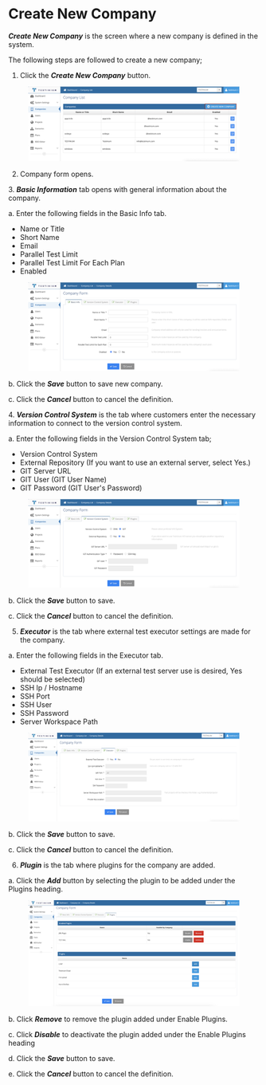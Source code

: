 # Create New Company

_**Create New Company**_ is the screen where a new company is defined in the system.

The following steps are followed to create a new company;

1. Click the _**Create New Company**_ button.

<figure><img src="../../.gitbook/assets/Create New Company button.png" alt=""><figcaption></figcaption></figure>

2. Company form opens.

&#x20; 3\.  _**Basic Information**_ tab opens with general information about the company.

&#x20; a. Enter the following fields in the Basic Info tab.

* Name or Title
* Short Name
* Email
* Parallel Test Limit
* Parallel Test Limit For Each Plan
* Enabled

<figure><img src="../../.gitbook/assets/Screenshot 2025-02-11 at 16.16.26.png" alt=""><figcaption></figcaption></figure>

&#x20; b. Click the _**Save**_ button to save new company.

&#x20; c. Click the _**Cancel**_ button to cancel the definition.



&#x20;4\. _**Version Control System**_ is the tab where customers enter the necessary information to connect to the version control system.

&#x20; a. Enter the following fields in the Version Control System tab;

* Version Control System
* External Repository  (If you want to use an external server, select Yes.)
* GIT Server URL
* GIT User (GIT User Name)
* GIT Password (GIT User's Password)

<figure><img src="../../.gitbook/assets/Screenshot 2025-02-11 at 16.16.40.png" alt=""><figcaption></figcaption></figure>

&#x20; b. Click the _**Save**_ button to save.

&#x20; c. Click the _**Cancel**_ button to cancel the definition.



5. _**Executor**_ is the tab where external test executor settings are made for the company.

&#x20; a. Enter the following fields in the Executor tab.

* External Test Executor (If an external test server use is desired, Yes should be selected)
* SSH Ip / Hostname
* SSH Port
* SSH User
* SSH Password
* Server Workspace Path

<figure><img src="../../.gitbook/assets/Screenshot 2025-02-11 at 16.17.09.png" alt=""><figcaption></figcaption></figure>

b. Click the _**Save**_ button to save.

c. Click the _**Cancel**_ button to cancel the definition.



6. _**Plugin**_ is the tab where plugins for the company are added.

&#x20; a. Click the _**Add**_ button by selecting the plugin to be added under the  Plugins heading.

<figure><img src="../../.gitbook/assets/Screenshot 2025-02-11 at 16.17.57.png" alt=""><figcaption></figcaption></figure>

&#x20; b. Click _**Remove**_ to remove the plugin added under Enable Plugins.

&#x20; c. Click _**Disable**_ to deactivate the plugin added under the Enable Plugins heading

&#x20; d. Click the _**Save**_ button to save.

&#x20; e. Click the _**Cancel**_ button to cancel the definition.



